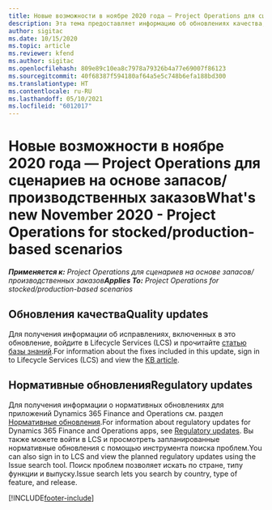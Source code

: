 ```yaml
---
title: Новые возможности в ноябре 2020 года — Project Operations для сценариев на основе запасов/производственных заказов
description: Эта тема предоставляет информацию об обновлениях качества, доступных в выпуске Project Operations за ноябрь 2020 г., для сценариев на основе запасов и производства.
author: sigitac
ms.date: 10/15/2020
ms.topic: article
ms.reviewer: kfend
ms.author: sigitac
ms.openlocfilehash: 809e89c10ea8c7978a79326b4a77e69007f86123
ms.sourcegitcommit: 40f68387f594180af64a5e5c748b6efa188bd300
ms.translationtype: HT
ms.contentlocale: ru-RU
ms.lasthandoff: 05/10/2021
ms.locfileid: "6012017"
---
```

# <a name="whats-new-november-2020---project-operations-for-stockedproduction-based-scenarios"></a><span data-ttu-id="fe4f9-103">Новые возможности в ноябре 2020 года — Project Operations для сценариев на основе запасов/производственных заказов</span><span class="sxs-lookup"><span data-stu-id="fe4f9-103">What's new November 2020 - Project Operations for stocked/production-based scenarios</span></span>

<span data-ttu-id="fe4f9-104">_**Применяется к:** Project Operations для сценариев на основе запасов/производственных заказов_</span><span class="sxs-lookup"><span data-stu-id="fe4f9-104">_**Applies To:** Project Operations for stocked/production-based scenarios_</span></span>

## <a name="quality-updates"></a><span data-ttu-id="fe4f9-105">Обновления качества</span><span class="sxs-lookup"><span data-stu-id="fe4f9-105">Quality updates</span></span>

<span data-ttu-id="fe4f9-106">Для получения информации об исправлениях, включенных в это обновление, войдите в Lifecycle Services (LCS) и прочитайте [статью базы знаний](https://fix.lcs.dynamics.com/Issue/Details?bugId=488609&amp;dbType=3&amp;qc=8251e8e1d5e2386de850599926c1adc3fec8e2ba25308036d22cdfe0a1c28fc7).</span><span class="sxs-lookup"><span data-stu-id="fe4f9-106">For information about the fixes included in this update, sign in to Lifecycle Services (LCS) and view the [KB article](https://fix.lcs.dynamics.com/Issue/Details?bugId=488609&amp;dbType=3&amp;qc=8251e8e1d5e2386de850599926c1adc3fec8e2ba25308036d22cdfe0a1c28fc7).</span></span>

## <a name="regulatory-updates"></a><span data-ttu-id="fe4f9-107">Нормативные обновления</span><span class="sxs-lookup"><span data-stu-id="fe4f9-107">Regulatory updates</span></span>

<span data-ttu-id="fe4f9-108">Для получения информации о нормативных обновлениях для приложений Dynamics 365 Finance and Operations см. раздел [Нормативные обновления](/dynamics365/finance/localizations/regulatory-updates).</span><span class="sxs-lookup"><span data-stu-id="fe4f9-108">For information about regulatory updates for Dynamics 365 Finance and Operations apps, see [Regulatory updates](/dynamics365/finance/localizations/regulatory-updates).</span></span> <span data-ttu-id="fe4f9-109">Вы также можете войти в LCS и просмотреть запланированные нормативные обновления с помощью инструмента поиска проблем.</span><span class="sxs-lookup"><span data-stu-id="fe4f9-109">You can also sign in to LCS and view the planned regulatory updates using the Issue search tool.</span></span> <span data-ttu-id="fe4f9-110">Поиск проблем позволяет искать по стране, типу функции и выпуску.</span><span class="sxs-lookup"><span data-stu-id="fe4f9-110">Issue search lets you search by country, type of feature, and release.</span></span>


[!INCLUDE[footer-include](../../includes/footer-banner.md)]